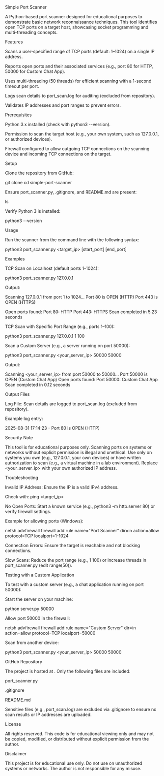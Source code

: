 Simple Port Scanner

A Python-based port scanner designed for educational purposes to demonstrate basic network reconnaissance techniques. This tool identifies open TCP ports on a target host, showcasing socket programming and multi-threading concepts.

Features





Scans a user-specified range of TCP ports (default: 1–1024) on a single IP address.



Reports open ports and their associated services (e.g., port 80 for HTTP, 50000 for Custom Chat App).



Uses multi-threading (50 threads) for efficient scanning with a 1-second timeout per port.



Logs scan details to port_scan.log for auditing (excluded from repository).



Validates IP addresses and port ranges to prevent errors.

Prerequisites





Python 3.x installed (check with python3 --version).



Permission to scan the target host (e.g., your own system, such as 127.0.0.1, or authorized devices).



Firewall configured to allow outgoing TCP connections on the scanning device and incoming TCP connections on the target.

Setup





Clone the repository from GitHub:

git clone <your-repo-url>
cd simple-port-scanner



Ensure port_scanner.py, .gitignore, and README.md are present:

ls



Verify Python 3 is installed:

python3 --version

Usage

Run the scanner from the command line with the following syntax:

python3 port_scanner.py <target_ip> [start_port] [end_port]

Examples





TCP Scan on Localhost (default ports 1–1024):

python3 port_scanner.py 127.0.0.1

Output:

Scanning 127.0.0.1 from port 1 to 1024...
Port 80 is OPEN (HTTP)
Port 443 is OPEN (HTTPS)

Open ports found:
Port 80: HTTP
Port 443: HTTPS
Scan completed in 5.23 seconds



TCP Scan with Specific Port Range (e.g., ports 1–100):

python3 port_scanner.py 127.0.0.1 1 100



Scan a Custom Server (e.g., a server running on port 50000):

python3 port_scanner.py <your_server_ip> 50000 50000

Output:

Scanning <your_server_ip> from port 50000 to 50000...
Port 50000 is OPEN (Custom Chat App)
Open ports found:
Port 50000: Custom Chat App
Scan completed in 0.12 seconds

Output Files





Log File: Scan details are logged to port_scan.log (excluded from repository).





Example log entry:

2025-08-31 17:14:23 - Port 80 is OPEN (HTTP)

Security Note

This tool is for educational purposes only. Scanning ports on systems or networks without explicit permission is illegal and unethical. Use only on systems you own (e.g., 127.0.0.1, your own devices) or have written authorization to scan (e.g., a virtual machine in a lab environment). Replace <your_server_ip> with your own authorized IP address.

Troubleshooting





Invalid IP Address: Ensure the IP is a valid IPv4 address.





Check with: ping <target_ip>



No Open Ports: Start a known service (e.g., python3 -m http.server 80) or verify firewall settings.





Example for allowing ports (Windows):

netsh advfirewall firewall add rule name="Port Scanner" dir=in action=allow protocol=TCP localport=1-1024



Connection Errors: Ensure the target is reachable and not blocking connections.



Slow Scans: Reduce the port range (e.g., 1 100) or increase threads in port_scanner.py (edit range(50)).

Testing with a Custom Application

To test with a custom server (e.g., a chat application running on port 50000):





Start the server on your machine:

python server.py 50000



Allow port 50000 in the firewall:

netsh advfirewall firewall add rule name="Custom Server" dir=in action=allow protocol=TCP localport=50000



Scan from another device:

python3 port_scanner.py <your_server_ip> 50000 50000

GitHub Repository

The project is hosted at <your-repo-url>. Only the following files are included:





port_scanner.py



.gitignore



README.md

Sensitive files (e.g., port_scan.log) are excluded via .gitignore to ensure no scan results or IP addresses are uploaded.

License

All rights reserved. This code is for educational viewing only and may not be copied, modified, or distributed without explicit permission from the author.

Disclaimer

This project is for educational use only. Do not use on unauthorized systems or networks. The author is not responsible for any misuse.